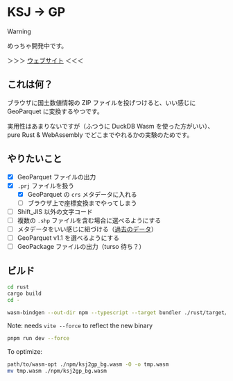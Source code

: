 # KSJ → GP

> [!WARNING]
> めっちゃ開発中です。

＞＞＞ [ウェブサイト](https://yutannihilation.github.io/ksj2gp/) ＜＜＜

## これは何？

ブラウザに国土数値情報の ZIP ファイルを投げつけると、いい感じに GeoParquet に変換するやつです。

実用性はあまりないですが（ふつうに DuckDB Wasm を使った方がいい）、pure Rust & WebAssembly でどこまでやれるかの実験のためです。

## やりたいこと

- [x] GeoParquet ファイルの出力
- [x] `.prj` ファイルを扱う
  - [x] GeoParquet の `crs` メタデータに入れる
  - [ ] ブラウザ上で座標変換までやってしまう
- [ ] Shift_JIS 以外の文字コード
- [ ] 複数の `.shp` ファイルを含む場合に選べるようにする
- [ ] メタデータをいい感じに紐づける（[過去のデータ](https://github.com/yutannihilation/kokudosuuchi-metadata)）
- [ ] GeoParquet v1.1 を選べるようにする
- [ ] GeoPackage ファイルの出力（turso 待ち？）

## ビルド

```sh
cd rust
cargo build
cd -

wasm-bindgen --out-dir npm --typescript --target bundler ./rust/target/wasm32-unknown-unknown/debug/ksj2gp.wasm
```

Note: needs `vite --force` to reflect the new binary

```sh
pnpm run dev --force
```

To optimize:

```sh
path/to/wasm-opt ./npm/ksj2gp_bg.wasm -O -o tmp.wasm
mv tmp.wasm ./npm/ksj2gp_bg.wasm
```
